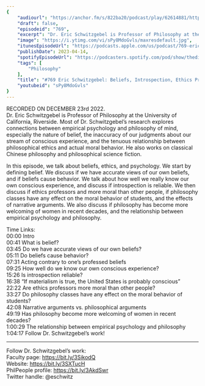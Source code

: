 ```yaml
---
{
	"audiourl": "https://anchor.fm/s/822ba20/podcast/play/62614881/https%3A%2F%2Fd3ctxlq1ktw2nl.cloudfront.net%2Fstaging%2F2022-11-23%2Fe41da6de-5f6b-eeab-af4f-55d081a2d879.m4a",
	"draft": false,
	"episodeid": "769",
	"excerpt": "Dr. Eric Schwitzgebel is Professor of Philosophy at the University of California, Riverside. Most of Dr. Schwitzgebel’s research explores connections between empirical psychology and philosophy of mind, especially the nature of belief, the inaccuracy of our judgments about our stream of conscious experience, and the tenuous relationship between philosophical ethics and actual moral behavior. He also works on classical Chinese philosophy and philosophical science fiction.",
	"image": "https://i.ytimg.com/vi/sPy8MdoGvls/maxresdefault.jpg",
	"itunesEpisodeUrl": "https://podcasts.apple.com/us/podcast/769-eric-schwitzgebel-beliefs-introspection-ethics/id1451347236?i=1000609000627&uo=4",
	"publishDate": 2023-04-14,
	"spotifyEpisodeUrl": "https://podcasters.spotify.com/pod/show/thedissenter/episodes/769-Eric-Schwitzgebel-Beliefs--Introspection--Ethics-Professors--and-Women-in-Philosophy-e1slbt1",
	"tags": [
		"Philosophy"
	],
	"title": "#769 Eric Schwitzgebel: Beliefs, Introspection, Ethics Professors, and Women in Philosophy",
	"youtubeid": "sPy8MdoGvls"
}
---
```

RECORDED ON DECEMBER 23rd 2022.  
Dr. Eric Schwitzgebel is Professor of Philosophy at the University of California, Riverside. Most of Dr. Schwitzgebel’s research explores connections between empirical psychology and philosophy of mind, especially the nature of belief, the inaccuracy of our judgments about our stream of conscious experience, and the tenuous relationship between philosophical ethics and actual moral behavior. He also works on classical Chinese philosophy and philosophical science fiction.

In this episode, we talk about beliefs, ethics, and psychology. We start by defining belief. We discuss if we have accurate views of our own beliefs, and if beliefs cause behavior. We talk about how well we really know our own conscious experience, and discuss if introspection is reliable. We then discuss if ethics professors and more moral than other people, if philosophy classes have any effect on the moral behavior of students, and the effects of narrative arguments. We also discuss if philosophy has become more welcoming of women in recent decades, and the relationship between empirical psychology and philosophy.

Time Links:  
<time>00:00</time> Intro  
<time>00:41</time> What is belief?  
<time>03:45</time> Do we have accurate views of our own beliefs?  
<time>05:11</time> Do beliefs cause behavior?  
<time>07:31</time> Acting contrary to one’s professed beliefs  
<time>09:25</time> How well do we know our own conscious experience?  
<time>15:26</time> Is introspection reliable?  
<time>16:38</time> “If materialism is true, the United States is probably conscious”  
<time>22:22</time> Are ethics professors more moral than other people?  
<time>33:27</time> Do philosophy classes have any effect on the moral behavior of students?  
<time>42:08</time> Narrative arguments vs. philosophical arguments  
<time>49:19</time> Has philosophy become more welcoming of women in recent decades?  
<time>1:00:29</time> The relationship between empirical psychology and philosophy  
<time>1:04:17</time> Follow Dr. Schwitzgebel’s work!

---

Follow Dr. Schwitzgebel’s work:  
Faculty page: https://bit.ly/3SikodQ  
Website: https://bit.ly/3SXTucH  
PhilPeople profile: https://bit.ly/3AkdSwr  
Twitter handle: @eschwitz
